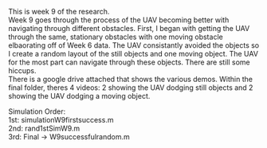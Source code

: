 This is week 9 of the research.  
Week 9 goes through the process of the UAV becoming better with navigating through different obstacles. First, I began with getting the UAV through the same, stationary obstacles with one moving obstacle elbaorating off of Week 6 data. The UAV consistantly avoided the objects so I create a random layout of the still objects and one moving object. The UAV for the most part can navigate through these objects. There are still some hiccups.   
There is a google drive attached that shows the various demos. Within the final folder, theres 4 videos: 2 showing the UAV dodging still objects and 2 showing the UAV dodging a moving object.  

Simulation Order:  
1st: simulationW9firstsuccess.m  
2nd: rand1stSimW9.m  
3rd: Final -> W9successfulrandom.m
